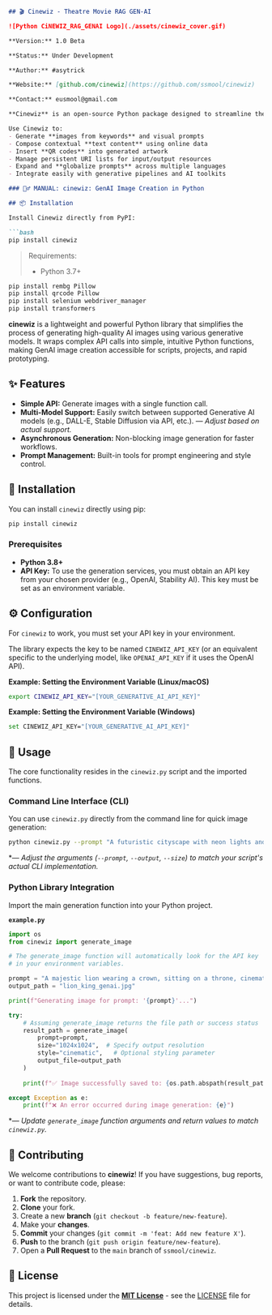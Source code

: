 
````markdown
## 🎬 Cinewiz - Theatre Movie RAG GEN-AI

![Python CiNEWIZ_RAG_GENAI Logo](./assets/cinewiz_cover.gif)

**Version:** 1.0 Beta

**Status:** Under Development  

**Author:** #asytrick

**Website:** [github.com/cinewiz](https://github.com/ssmool/cinewiz)  

**Contact:** eusmool@gmail.com  

**Cinewiz** is an open-source Python package designed to streamline the development of **multimodal applications** powered by **LLMs**, **RAG (Retrieval-Augmented Generation)**, and **web crawling**. It’s built for workflows that require dynamic content generation and automation in creative environments.

Use Cinewiz to:
- Generate **images from keywords** and visual prompts  
- Compose contextual **text content** using online data  
- Insert **QR codes** into generated artwork  
- Manage persistent URI lists for input/output resources  
- Expand and **globalize prompts** across multiple languages  
- Integrate easily with generative pipelines and AI toolkits

### 🧙‍♂️ MANUAL: cinewiz: GenAI Image Creation in Python

## 📦 Installation

Install Cinewiz directly from PyPI:

```bash
pip install cinewiz
````

> Requirements:
>
> * Python 3.7+

```bash
pip install rembg Pillow
pip install qrcode Pillow
pip install selenium webdriver_manager
pip install transformers
```
**cinewiz** is a lightweight and powerful Python library that simplifies the process of generating high-quality AI images using various generative models. It wraps complex API calls into simple, intuitive Python functions, making GenAI image creation accessible for scripts, projects, and rapid prototyping.

## ✨ Features

* **Simple API:** Generate images with a single function call.
* **Multi-Model Support:** Easily switch between supported Generative AI models (e.g., DALL-E, Stable Diffusion via API, etc.). *— Adjust based on actual support.*
* **Asynchronous Generation:** Non-blocking image generation for faster workflows.
* **Prompt Management:** Built-in tools for prompt engineering and style control.

## 🚀 Installation

You can install `cinewiz` directly using pip:

```bash
pip install cinewiz
````

### Prerequisites

  * **Python 3.8+**
  * **API Key:** To use the generation services, you must obtain an API key from your chosen provider (e.g., OpenAI, Stability AI). This key must be set as an environment variable.

## ⚙️ Configuration

For `cinewiz` to work, you must set your API key in your environment.

The library expects the key to be named `CINEWIZ_API_KEY` (or an equivalent specific to the underlying model, like `OPENAI_API_KEY` if it uses the OpenAI API).

**Example: Setting the Environment Variable (Linux/macOS)**

```bash
export CINEWIZ_API_KEY="[YOUR_GENERATIVE_AI_API_KEY]"
```

**Example: Setting the Environment Variable (Windows)**

```bash
set CINEWIZ_API_KEY="[YOUR_GENERATIVE_AI_API_KEY]"
```

## 📖 Usage

The core functionality resides in the `cinewiz.py` script and the imported functions.

### Command Line Interface (CLI)

You can use `cinewiz.py` directly from the command line for quick image generation:

```bash
python cinewiz.py --prompt "A futuristic cityscape with neon lights and flying cars, digital art" --output "cityscape.png" --size 1024x1024
```

\*— *Adjust the arguments (`--prompt`, `--output`, `--size`) to match your script's actual CLI implementation.*

### Python Library Integration

Import the main generation function into your Python project.

**`example.py`**

```python
import os
from cinewiz import generate_image

# The generate_image function will automatically look for the API key 
# in your environment variables.

prompt = "A majestic lion wearing a crown, sitting on a throne, cinematic lighting."
output_path = "lion_king_genai.jpg"

print(f"Generating image for prompt: '{prompt}'...")

try:
    # Assuming generate_image returns the file path or success status
    result_path = generate_image(
        prompt=prompt,
        size="1024x1024",  # Specify output resolution
        style="cinematic",   # Optional styling parameter
        output_file=output_path
    )
    
    print(f"✅ Image successfully saved to: {os.path.abspath(result_path)}")

except Exception as e:
    print(f"❌ An error occurred during image generation: {e}")

```

\*— *Update `generate_image` function arguments and return values to match `cinewiz.py`.*

## 🤝 Contributing

We welcome contributions to **cinewiz**\! If you have suggestions, bug reports, or want to contribute code, please:

1.  **Fork** the repository.
2.  **Clone** your fork.
3.  Create a new **branch** (`git checkout -b feature/new-feature`).
4.  Make your **changes**.
5.  **Commit** your changes (`git commit -m 'feat: Add new feature X'`).
6.  **Push** to the branch (`git push origin feature/new-feature`).
7.  Open a **Pull Request** to the `main` branch of `ssmool/cinewiz`.

## 📄 License

This project is licensed under the **[MIT License](https://www.google.com/url?sa=E&source=gmail&q=https://github.com/ssmool/cinewiz/blob/main/LICENSE)** - see the [LICENSE](https://www.google.com/url?sa=E&source=gmail&q=https://github.com/ssmool/cinewiz/blob/main/LICENSE) file for details.

```
```
